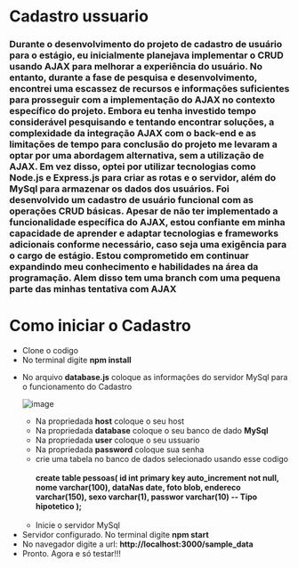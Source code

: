 <h1>Cadastro ussuario</h1>
<div>
    <p>
    <h3>Durante o desenvolvimento do projeto de cadastro de usuário para o estágio, eu inicialmente planejava implementar o CRUD usando AJAX para melhorar a experiência do usuário. No entanto, durante a fase de pesquisa e desenvolvimento, encontrei uma escassez de recursos e informações suficientes para prosseguir com a implementação do AJAX no contexto específico do projeto.
    Embora eu tenha investido tempo considerável pesquisando e tentando encontrar soluções, a complexidade da integração AJAX com o back-end e as limitações de tempo para conclusão do projeto me levaram a optar por uma abordagem alternativa, sem a utilização de AJAX.
    Em vez disso, optei por utilizar tecnologias como Node.js e Express.js para criar as rotas e o servidor, além do MySql para armazenar os dados dos usuários. Foi desenvolvido um cadastro de usuário funcional com as operações CRUD básicas.
    Apesar de não ter implementado a funcionalidade específica do AJAX, estou confiante em minha capacidade de aprender e adaptar tecnologias e frameworks adicionais conforme necessário, caso seja uma exigência para o cargo de estágio. Estou comprometido em continuar expandindo meu conhecimento e habilidades na área da programação. Alem disso tem uma branch com uma pequena parte das minhas tentativa com AJAX</h3>
    </p>
</div>

<div>
    <h1>Como iniciar o Cadastro</h1>
    <ul>
        <li>Clone o codigo</li>
        <li>No terminal digite <b>npm install</b></li> 
        <li>
            <div>
                <p>No arquivo <b>database.js</b> coloque as informações do servidor MySql para o funcionamento do Cadastro</p>

![image](https://github.com/Otavioalv/Cadastro_Ussuario/assets/107057360/3b15da62-a8a2-4187-8099-39b8b75ff8e9)
            </div>
        </li>
        <ul>
            <li>Na propriedada <b>host</b> coloque o seu host</li>
            <li>Na propriedada <b>database</b> coloque o seu banco de dado <b>MySql</b></li>
            <li>Na propriedada <b>user</b> coloque o seu ussuario</li>
            <li>Na propriedada <b>password</b> coloque sua senha</li>
            <li>crie uma tabela no banco de dados selecionado usando esse codigo <br><br><b>create table pessoas(
                id int primary key auto_increment not null,
                nome varchar(100),  dataNas date,
                foto blob, 
                endereco varchar(150),
                sexo varchar(1),
                passwor varchar(10) -- Tipo hipotetico
            );</b><br><br>
            <li>Inicie o servidor MySql</li>
            </li>
        </ul>
        <li>Servidor configurado. No terminal digite <b>npm start</b>
        </li>
        <li>No navegador digite a url: <b>http://localhost:3000/sample_data</b></li>
        <li>Pronto. Agora e só testar!!!</li>
    </ul>
</div>

